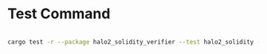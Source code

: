 # Test Command

```sh

cargo test -r --package halo2_solidity_verifier --test halo2_solidity --features="evm" -- test_pythagoras_solidity_verifier --exact --nocapture

```
